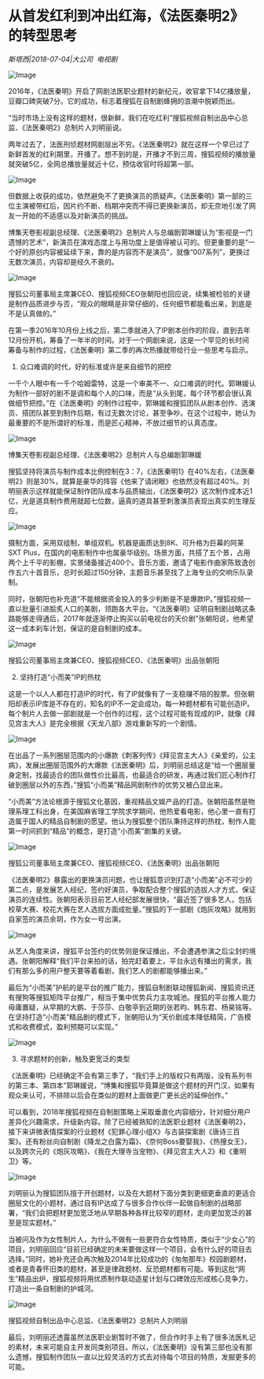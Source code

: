 # 从首发红利到冲出红海，《法医秦明2》的转型思考

*斯塔西|2018-07-04|大公司 
                                                电视剧*

![Image](http://p3.pstatp.com/large/pgc-image/153075101810121661c354c)

2016年，《法医秦明》开启了网剧法医职业题材的新纪元，收官拿下14亿播放量，豆瓣口碑突破7分。它的成功，标志着搜狐在自制剧蜂拥的浪潮中脱颖而出。

“当时市场上没有这样的题材，很新鲜，我们在吃红利”搜狐视频自制出品中心总监、《法医秦明2》总制片人刘明丽说。

两年过去了，法医刑侦题材网剧层出不穷。《法医秦明2》就在这样一个早已过了新鲜首发的红利期里，开播了。想不到的是，开播才不到三周，搜狐视频的播放量就突破5亿，全网总播放量就近十亿，预估收官时将超第一部。

![Image](http://p9.pstatp.com/large/pgc-image/15307509923931d2cb9302c)

但数据上收获的成功，依然避免不了更换演员的质疑声。《法医秦明》第一部的三位主演被带红后，因片约不断、档期冲突而不得已更换新演员，却无奈地引发了网友一开始的不适感以及对新演员的挑战。

博集天卷影视副总经理、《法医秦明2》总制片人与总编剧郭琳媛认为“影视是一门遗憾的艺术”，新演员在演戏态度上与用功度上是值得被认可的。但更重要的是“一个好的原创内容被延续下来，靠的是内容而不是演员”，就像“007系列”，更换过无数次演员，内容却是经久不衰的。

![Image](http://p1.pstatp.com/large/pgc-image/15307509923968d04821f54)

搜狐公司董事局主席兼CEO、搜狐视频CEO张朝阳也回应说，续集被检验的关键是制作品质进步与否，“观众的眼睛是非常仔细的，任何细节都能看出来，到底是不是认真做的。”

在第一季2016年10月份上线之后，第二季就进入了IP剧本创作的阶段，直到去年12月份开机，筹备了一年半的时间。对于一个网剧来说，这是一个罕见的长时间筹备与制作的过程，《法医秦明》第二季的再次热播就带给行业一些思考与启示。

1. 众口难调的时代，好的标准或许是来自细节的把控

一千个人眼中有一千个哈姆雷特，这是一个审美不一、众口难调的时代。郭琳媛认为制作一部好的剧不是调和每个人的口味，而是“从头到尾，每个环节都会很认真做细节把控。”在《法医秦明》的制作过程中，郭琳媛和搜狐团队从剧本创作、选演员、搭团队甚至到制作后期，有过无数次讨论，甚至争吵。在这个过程中，她认为最重要的不是所谓好的标准，而是匠心精神，不放过细节的认真态度。

![Image](http://p1.pstatp.com/large/pgc-image/15307509923427825bd1124)

博集天卷影视副总经理、《法医秦明2》总制片人与总编剧郭琳媛

搜狐坚持将演员与制作成本比例控制在3：7，《法医秦明1》在40%左右，《法医秦明2》则是30%，就算是豪华的阵容《他来了请闭眼》也依然没有超过40%。刘明丽表示这样就能保证制作团队成本与品质输出，《法医秦明2》这次制作成本近1亿，光是道具制作费用就超七位数，逼真的道具甚至刺激演员表现出真实的生理反应。

![Image](http://p1.pstatp.com/large/pgc-image/1530750992353ce809a604a)

摄制方面，采用双组制，单组双机。机器是画质达到8K、可升格为巨幕的阿莱SXT Plus，在国内的电影制作中也属豪华级别。场景方面，共搭了五个景，占用两个上千平的影棚，实景储备接近400个。音乐方面，邀请了电影作曲家陈致逸创作五六十首音乐，总时长超过150分钟，主题音乐甚至找了上海专业的交响乐队录制。

同时，张朝阳也补充道“不能根据资金投入的多少判断是不是爆款IP。”搜狐视频一直以批量引进脍炙人口的美剧，领跑各大平台。“《法医秦明》证明自制剧战略这条路能够走得通后，2017年就逐渐停止购买以前电视台的天价剧”张朝阳说，他希望这一成本刹车计划，保证的是自制剧的成本。

![Image](http://p3.pstatp.com/large/pgc-image/153075099263626bcccbd87)

搜狐公司董事局主席兼CEO、搜狐视频CEO、《法医秦明》出品张朝阳

2. 坚持打造“小而美”IP的热枕

这是一个以人人都在打造IP的时代，有了IP就像有了一支稳赚不陪的股票。但张朝阳却表示IP库是不存在的，知名的IP不一定会成功，每一种题材都有可能创造IP。每个制片人去做一部剧就是一个创作的过程，这个过程可能有现成的IP，就像《拜见宫主大人》是完全根据《天龙八部》游戏重新写的一个剧情。

![Image](http://p3.pstatp.com/large/pgc-image/153075099297873522fdd80)

在出品了一系列圈层范围内的小爆款《刺客列传》《拜见宫主大人》《亲爱的，公主病》，发展出圈层范围外的大爆款《法医秦明》后，刘明丽总结这是“给一个圈层量身定制，找最适合的团队做性价比最高，也最适合的研发，再通过我们匠心制作打破到圈层以外的东西，”搜狐“小而美”精品网剧制作的优势又被凸显出来。

“小而美”方法论根源于搜狐文化基因，重视精品文娱产品的打造。张朝阳虽然是物理系理工科出身，在美国麻省理工学院求学期间，他热爱看电影，他心里一直有打造属于国人的精品自制剧的愿望。他认为搜狐整个团队秉持这样的热枕，制作人能第一时间抓到“精品”的概念，是打造“小而美”剧集的关键。

![Image](http://p1.pstatp.com/large/pgc-image/15307509926813191888cc1)

搜狐公司董事局主席兼CEO、搜狐视频CEO、《法医秦明》出品张朝阳

《法医秦明2》暴露出的更换演员问题，也让搜狐意识到打造“小而美”必不可少的第二点，是发展艺人经纪，签约好演员，争取配合整个搜狐的选拔人才方式，保证演员的连续性。张朝阳表示目前艺人经纪部发展很快，“最近签了很多艺人，包括校草大赛、校花大赛在艺人选拔方面成批量。”搜狐的下一部剧《炮灰攻略》就用到自家签的演员余玥，作为女一号出演。

![Image](http://p3.pstatp.com/large/pgc-image/1530750992814458da49cc4)

从艺人角度来讲，搜狐平台签约的优势则是保证播出，不会遭遇参演之后尘封的境遇。张朝阳解释“我们平台来拍的话，拍完赶着要上，平台永远有播出的需求，我们有那么多的用户整天要等着看剧，我们艺人的剧都能够播出来。”

最后为“小而美”护航的是平台的推广能力，搜狐自制剧联动搜狐新闻、搜狐资讯还有搜狗等搜狐矩阵平台推广，相当于集中优势兵力主攻城池。搜狐的平台推人能力毋庸置疑，从早期的大鹏、于莎莎、白敬亭到近期的张若昀、韩东君、杨昊铭等。在坚持打造“小而美”精品剧的模式下，张朝阳认为“天价剧成本降低精简，广告模式和收费模式，盈利预期可以实现。”

![Image](http://p3.pstatp.com/large/pgc-image/15307509924930141c0e18c)

3. 寻求题材的创新，触及更宽泛的类型

《法医秦明》已经确定不会有第三季了，“我们手上的版权只有两版，没有系列书的第三本、第四本”郭琳媛说，“博集和搜狐毕竟算是做这个题材的开门汉，如果有观众来认可，不排除以后会在类似的题材上面做更广更长远的延伸创作。”

可以看到，2018年搜狐视频在自制剧策略上采取垂直化内容细分，针对细分用户差异化兴趣需求，升级新内容。除了已经被熟知的法医职业题材《法医秦明2》，接下来讲微表情探案的行业题材《犯罪心理小组X》与古装探案剧《唐诗三百案》。还有粉丝向自制剧《降龙之白露为霜》、《奈何Boss要娶我》、《热搜女王》，以及跨次元的《炮灰攻略》、《我在大理寺当宠物》、《拜见宫主大人2》和《重明卫》等。

![Image](http://p3.pstatp.com/large/pgc-image/15307509928319123d98a5f)

刘明丽认为搜狐团队擅于开创题材，以及在大题材下面分类到更细更垂直的更适合圈层文化的小题材，通过自有IP达成了与很多合作伙伴一起做自制剧的战略部署，“我们会把题材更加宽泛地从早期各种各样比较窄的题材，走向更加宽泛的甚至是现实题材。”

当被问及作为女性制片人，为什么不做有一些更符合女性特质，类似于“少女心”的项目，刘明丽回应“目前已经确定的未来要做这样一个项目，会有什么好的项目去选择。”同时，她补充还会再次触及2014年比较成功的《匆匆那年》校园剧题材，或者是青春怀旧类的题材，甚至是律政题材、反恐题材都有可能。等到这批“网生”精品出炉，搜狐视频将用优质制作联动造星计划与口碑效应形成核心竞争力，打造出一条自制剧的护城河。

![Image](http://p9.pstatp.com/large/pgc-image/1530750992840762865a577)

搜狐视频自制出品中心总监、《法医秦明2》总制片人刘明丽

最后，刘明丽还透露虽然法医职业剧暂时不做了，但合作时手上有了很多法医札记的素材，未来可能自主开发同类别项目。所以，《法医秦明》没有第三部也没有那么遗憾，搜狐制作团队一直以比较灵活的方式去对待每个项目的特质，发掘更多的可能。

